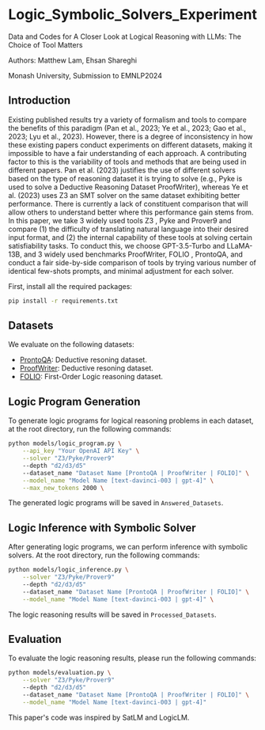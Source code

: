 # Logic_Symbolic_Solvers_Experiment

Data and Codes for A Closer Look at Logical Reasoning with LLMs: The Choice of Tool Matters 

Authors: Matthew Lam, Ehsan Shareghi

Monash University, Submission to EMNLP2024

## Introduction

Existing published results try a variety of formalism and tools to compare the benefits of this paradigm (Pan et al., 2023; Ye et al., 2023; Gao
et al., 2023; Lyu et al., 2023). However, there is a degree of inconsistency in how these existing papers conduct experiments on different datasets, making it impossible to have a fair understanding of each approach. A contributing factor to this is the variability of tools and methods that are being used in different papers.  Pan et al. (2023) justifies the use of different solvers based on the type of reasoning dataset it is trying to solve (e.g.,  Pyke is used to solve a Deductive Reasoning Dataset ProofWriter), whereas Ye et al. (2023) uses Z3  an SMT solver on the same dataset exhibiting better performance. There is currently a lack of constituent comparison that will allow others to understand better where this performance gain stems from. In this paper, we take 3 widely used tools Z3 , Pyke and Prover9 and compare (1) the difficulty of translating natural language into their desired input format, and (2) the internal capability of these tools at solving certain satisfiability tasks. To conduct this, we choose GPT-3.5-Turbo  and LLaMA-13B, and 3 widely used benchmarks ProofWriter, FOLIO , ProntoQA, and conduct a fair side-by-side comparison of tools by trying various number of identical few-shots prompts, and minimal adjustment for each solver.

First, install all the required packages:

```bash
pip install -r requirements.txt
```

## Datasets

We evaluate on the following datasets:

- [ProntoQA](https://github.com/asaparov/prontoqa): Deductive resoning dataset. 
- [ProofWriter](https://allenai.org/data/proofwriter): Deductive resoning dataset. 
- [FOLIO](https://github.com/Yale-LILY/FOLIO): First-Order Logic reasoning dataset.

## Logic Program Generation

To generate logic programs for logical reasoning problems in each dataset, at the root directory, run the following commands:

```bash
python models/logic_program.py \
    --api_key "Your OpenAI API Key" \
    --solver "Z3/Pyke/Prover9"
    --depth "d2/d3/d5"
    --dataset_name "Dataset Name [ProntoQA | ProofWriter | FOLIO]" \
    --model_name "Model Name [text-davinci-003 | gpt-4]" \
    --max_new_tokens 2000 \
```
The generated logic programs will be saved in `Answered_Datasets`.

## Logic Inference with Symbolic Solver

After generating logic programs, we can perform inference with symbolic solvers. At the root directory, run the following commands:

```bash
python models/logic_inference.py \
    --solver "Z3/Pyke/Prover9"
    --depth "d2/d3/d5"
    --dataset_name "Dataset Name [ProntoQA | ProofWriter | FOLIO]" \
    --model_name "Model Name [text-davinci-003 | gpt-4]" \
```
The logic reasoning results will be saved in `Processed_Datasets`.

## Evaluation

To evaluate the logic reasoning results, please run the following commands:

```bash
python models/evaluation.py \
    --solver "Z3/Pyke/Prover9"
    --depth "d2/d3/d5"
    --dataset_name "Dataset Name [ProntoQA | ProofWriter | FOLIO]" \
    --model_name "Model Name [text-davinci-003 | gpt-4]"
```

This paper's code was inspired by SatLM and LogicLM. 
